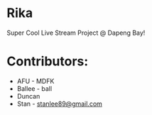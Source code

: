 # Rika
Super Cool Live Stream Project @ Dapeng Bay!


# Contributors:
- AFU - MDFK
- Ballee - ball
- Duncan
- Stan - stanlee89@gmail.com



